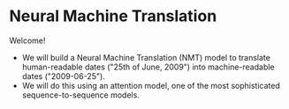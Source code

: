 # Neural Machine Translation

Welcome!

* We will build a Neural Machine Translation (NMT) model to translate human-readable dates ("25th of June, 2009") into machine-readable dates ("2009-06-25"). 
* We will do this using an attention model, one of the most sophisticated sequence-to-sequence models. 

